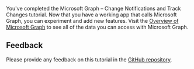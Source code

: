 <!-- markdownlint-disable MD002 MD041 -->

You've completed the Microsoft Graph – Change Notifications and Track Changes tutorial. Now that you have a working app that calls Microsoft Graph, you can experiment and add new features. Visit the [Overview of Microsoft Graph](/graph/overview) to see all of the data you can access with Microsoft Graph.

## Feedback

Please provide any feedback on this tutorial in the [GitHub repository](https://github.com/microsoftgraph/<TODO>).